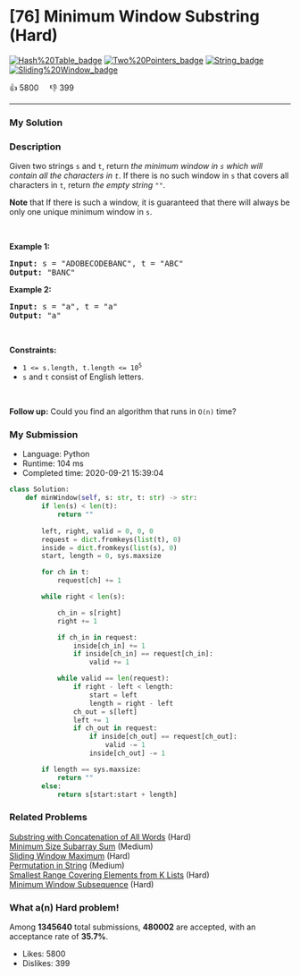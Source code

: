 # [76] Minimum Window Substring (Hard)

[![Hash%20Table_badge](https://img.shields.io/badge/topic-Hash%20Table-green.svg)](https://leetcode.com/problems/minimum-window-substring/)  [![Two%20Pointers_badge](https://img.shields.io/badge/topic-Two%20Pointers-green.svg)](https://leetcode.com/problems/minimum-window-substring/)  [![String_badge](https://img.shields.io/badge/topic-String-green.svg)](https://leetcode.com/problems/minimum-window-substring/)  [![Sliding%20Window_badge](https://img.shields.io/badge/topic-Sliding%20Window-green.svg)](https://leetcode.com/problems/minimum-window-substring/) 

:+1: 5800 &nbsp; &nbsp; :thumbsdown: 399

---

### My Solution


### Description
<p>Given two strings <code>s</code> and <code>t</code>, return <em>the minimum window in <code>s</code> which will contain all the characters in <code>t</code></em>. If there is no such window in <code>s</code> that covers all characters in <code>t</code>, return <em>the empty string <code>&quot;&quot;</code></em>.</p>

<p><strong>Note</strong> that If there is such a window, it is&nbsp;guaranteed that there will always be only one unique minimum window in <code>s</code>.</p>

<p>&nbsp;</p>
<p><strong>Example 1:</strong></p>
<pre><strong>Input:</strong> s = "ADOBECODEBANC", t = "ABC"
<strong>Output:</strong> "BANC"
</pre><p><strong>Example 2:</strong></p>
<pre><strong>Input:</strong> s = "a", t = "a"
<strong>Output:</strong> "a"
</pre>
<p>&nbsp;</p>
<p><strong>Constraints:</strong></p>

<ul>
	<li><code>1 &lt;= s.length, t.length &lt;= 10<sup>5</sup></code></li>
	<li><code>s</code> and <code>t</code> consist of English letters.</li>
</ul>

<p>&nbsp;</p>
<strong>Follow up:</strong> Could you find an algorithm that runs in <code>O(n)</code> time?


### My Submission

- Language: Python
- Runtime: 104 ms
- Completed time: 2020-09-21 15:39:04

```Python
class Solution:
    def minWindow(self, s: str, t: str) -> str:
        if len(s) < len(t):
            return ""
        
        left, right, valid = 0, 0, 0
        request = dict.fromkeys(list(t), 0)
        inside = dict.fromkeys(list(s), 0)
        start, length = 0, sys.maxsize

        for ch in t:
            request[ch] += 1

        while right < len(s):

            ch_in = s[right]
            right += 1

            if ch_in in request:
                inside[ch_in] += 1
                if inside[ch_in] == request[ch_in]:
                    valid += 1

            while valid == len(request):
                if right - left < length:
                    start = left
                    length = right - left
                ch_out = s[left]
                left += 1
                if ch_out in request:
                    if inside[ch_out] == request[ch_out]:
                        valid -= 1
                    inside[ch_out] -= 1

        if length == sys.maxsize:
            return ""
        else:
            return s[start:start + length]
```


### Related Problems
[Substring with Concatenation of All Words](https://leetcode.com/problems/substring-with-concatenation-of-all-words/) (Hard) <br>
[Minimum Size Subarray Sum](https://leetcode.com/problems/minimum-size-subarray-sum/) (Medium) <br>
[Sliding Window Maximum](https://leetcode.com/problems/sliding-window-maximum/) (Hard) <br>
[Permutation in String](https://leetcode.com/problems/permutation-in-string/) (Medium) <br>
[Smallest Range Covering Elements from K Lists](https://leetcode.com/problems/smallest-range-covering-elements-from-k-lists/) (Hard) <br>
[Minimum Window Subsequence](https://leetcode.com/problems/minimum-window-subsequence/) (Hard) <br>



### What a(n) Hard problem!
Among **1345640** total submissions, **480002** are accepted, with an acceptance rate of **35.7%**. <br>

- Likes: 5800
- Dislikes: 399

